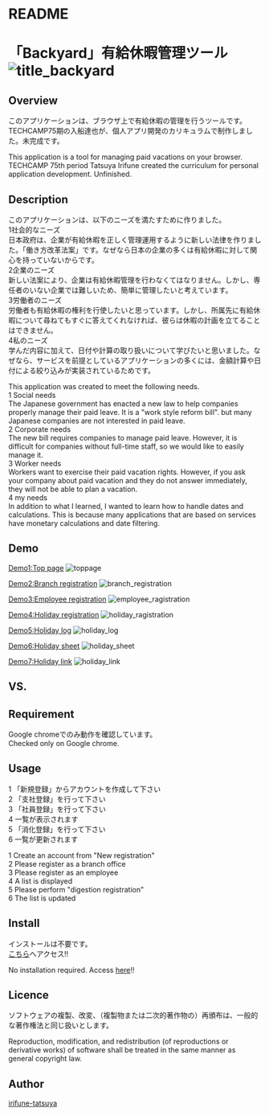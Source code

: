 # README
「Backyard」有給休暇管理ツール
![title_backyard](https://user-images.githubusercontent.com/64057202/84333451-be241280-abca-11ea-8039-5738c8947b77.png)
===========================
## Overview  
このアプリケーションは、ブラウザ上で有給休暇の管理を行うツールです。TECHCAMP75期の入船達也が、個人アプリ開発のカリキュラムで制作しました。未完成です。  

This application is a tool for managing paid vacations on your browser. TECHCAMP 75th period Tatsuya Irifune created the curriculum for personal application development. Unfinished.  

## Description
このアプリケーションは、以下のニーズを満たすために作りました。  
1社会的なニーズ  
日本政府は、企業が有給休暇を正しく管理運用するように新しい法律を作りました。「働き方改革法案」です。なぜなら日本の企業の多くは有給休暇に対して関心を持っていないからです。  
2企業のニーズ  
新しい法案により、企業は有給休暇管理を行わなくてはなりません。しかし、専任者のいない企業では難しいため、簡単に管理したいと考えています。  
3労働者のニーズ  
労働者も有給休暇の権利を行使したいと思っています。しかし、所属先に有給休暇について尋ねてもすぐに答えてくれなければ、彼らは休暇の計画を立てることはできません。  
4私のニーズ  
学んだ内容に加えて、日付や計算の取り扱いについて学びたいと思いました。なぜなら、サービスを前提としているアプリケーションの多くには、金額計算や日付による絞り込みが実装されているためです。  

This application was created to meet the following needs.  
1 Social needs  
The Japanese government has enacted a new law to help companies properly manage their paid leave. It is a "work style reform bill". but many Japanese companies are not interested in paid leave.  
2 Corporate needs  
The new bill requires companies to manage paid leave. However, it is difficult for companies without full-time staff, so we would like to easily manage it.  
3 Worker needs  
Workers want to exercise their paid vacation rights. However, if you ask your company about paid vacation and they do not answer immediately, they will not be able to plan a vacation.  
4 my needs  
In addition to what I learned, I wanted to learn how to handle dates and calculations. This is because many applications that are based on services have monetary calculations and date filtering.  

## Demo

[Demo1:Top page](https://raw.github.com/wiki/irifune-tatsuya/backyard/images/toppage.gif)
![toppage](https://user-images.githubusercontent.com/64057202/84332708-9764dc80-abc8-11ea-95b4-a19ae0816147.gif)

[Demo2:Branch registration](https://raw.github.com/wiki/irifune-tatsuya/backyard/images/branch_registration.gif)
![branch_registration](https://user-images.githubusercontent.com/64057202/84332506-0e4da580-abc8-11ea-959a-f949e13aba3f.gif)
  
[Demo3:Employee registration](https://raw.github.com/wiki/irifune-tatsuya/backyard/images/employee_ragistration.gif)
![employee_ragistration](https://user-images.githubusercontent.com/64057202/84332677-81571c00-abc8-11ea-9ebd-ca144d286bc4.gif)
  
[Demo4:Holiday registration](https://raw.github.com/wiki/irifune-tatsuya/backyard/images/holiday_ragistration.gif)
![holiday_ragistration](https://user-images.githubusercontent.com/64057202/84332628-5f5d9980-abc8-11ea-91df-7c27f1de1b9f.gif)

[Demo5:Holiday log](https://raw.github.com/wiki/irifune-tatsuya/backyard/images/holiday_log.gif)
![holiday_log](https://user-images.githubusercontent.com/64057202/84332609-4ead2380-abc8-11ea-8a05-dcab92cdc3cb.gif)

[Demo6:Holiday sheet](https://raw.github.com/wiki/irifune-tatsuya/backyard/images/holiday_sheet.gif)
![holiday_sheet](https://user-images.githubusercontent.com/64057202/84332586-40f79e00-abc8-11ea-8c17-b311f260976f.gif)

[Demo7:Holiday link](https://raw.github.com/wiki/irifune-tatsuya/backyard/images/holiday_link.gif)
![holiday_link](https://user-images.githubusercontent.com/64057202/84332541-2291a280-abc8-11ea-9f02-840b605a12e6.gif)
  
## VS. 

## Requirement
Google chromeでのみ動作を確認しています。  
Checked only on Google chrome.  

## Usage
1 「新規登録」からアカウントを作成して下さい  
2 「支社登録」を行って下さい  
3 「社員登録」を行って下さい  
4 一覧が表示されます  
5 「消化登録」を行って下さい  
6 一覧が更新されます  

1 Create an account from "New registration"  
2 Please register as a branch office  
3 Please register as an employee  
4 A list is displayed  
5 Please perform "digestion registration"  
6 The list is updated  
  
## Install
インストールは不要です。  
[こちら](https://techcamp-backyard.herokuapp.com/)へアクセス!!  

No installation required. 
Access [here](https://techcamp-backyard.herokuapp.com/)!! 

## Licence
ソフトウェアの複製、改変、（複製物または二次的著作物の）再頒布は、一般的な著作権法と同じ扱いとします。  

Reproduction, modification, and redistribution (of reproductions or derivative works) of software shall be treated in the same manner as general copyright law.  

## Author
[irifune-tatsuya](https://github.com/irifune-tatsuya) 